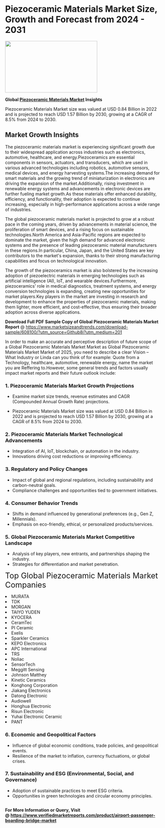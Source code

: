 <H1>Piezoceramic Materials Market Size, Growth and Forecast from 2024 - 2031</H1><img class="aligncenter size-medium wp-image-584254" src="https://thirdeyenews.in/wp-content/uploads/2024/09/Global-Market-Research-300x168.jpeg" alt="" width="300" height="168" /><p><strong>Global&nbsp;<a href="https://www.marketsizeandtrends.com/download-sample/608100/?utm_source=Github8j?utm_medium=201">Piezoceramic Materials Market</a> Insights</strong></p><p>Piezoceramic Materials Market size was valued at USD 0.84 Billion in 2022 and is projected to reach USD 1.57 Billion by 2030, growing at a CAGR of 8.5% from 2024 to 2030.</p><p><h2>Market Growth Insights</h2> <p>The piezoceramic materials market is experiencing significant growth due to their widespread application across industries such as electronics, automotive, healthcare, and energy.Piezoceramics are essential components in sensors, actuators, and transducers, which are used in various advanced technologies including robotics, automotive sensors, medical devices, and energy harvesting systems.The increasing demand for smart materials and the growing trend of miniaturization in electronics are driving the expansion of the market.Additionally, rising investment in renewable energy systems and advancements in electronic devices are further fueling market growth.As these materials offer enhanced durability, efficiency, and functionality, their adoption is expected to continue increasing, especially in high-performance applications across a wide range of industries.</p> <p>The global piezoceramic materials market is projected to grow at a robust pace in the coming years, driven by advancements in material science, the proliferation of smart devices, and a rising focus on sustainable technologies.North America and Asia-Pacific regions are expected to dominate the market, given the high demand for advanced electronic systems and the presence of leading piezoceramic material manufacturers in these regions.In particular, China, Japan, and the United States are key contributors to the market's expansion, thanks to their strong manufacturing capabilities and focus on technological innovation.</p> <p>The growth of the piezoceramics market is also bolstered by the increasing adoption of piezoelectric materials in emerging technologies such as artificial intelligence (AI), IoT, and wearable devices.Furthermore, piezoceramics’ role in medical diagnostics, treatment systems, and energy conversion technologies is expanding, creating new opportunities for market players.Key players in the market are investing in research and development to enhance the properties of piezoceramic materials, making them lighter, more efficient, and cost-effective, thus ensuring their broader adoption across diverse applications.</p> <p><span class=""><strong>Download Full PDF Sample Copy of Global Piezoceramic Materials Market Report</strong> @ <a href="https://www.marketsizeandtrends.com/download-sample/608100/?utm_source=Github8j?utm_medium=201" target="_blank">https://www.marketsizeandtrends.com/download-sample/608100/?utm_source=Github8j?utm_medium=201</a></span></p><p>In order to make an accurate and perceptive description of future scope of a Global&nbsp;Piezoceramic Materials Market Market as Global&nbsp;Piezoceramic Materials Market Market of 2025, you need to describe a clear Vision &ndash; What Industry or Linda can you think of for example: Quote from a Technology, healthcare, automotive, renewable energy, name the market you are Reffering to.However, some general trends and factors usually impact market reports and their future outlook include:</p><h3>1.&nbsp;<strong>Piezoceramic Materials Market Growth Projections</strong></h3><ul><li>Examine market size trends, revenue estimates and CAGR (Compounded Annual Growth Rate) projections.</li><li><p>Piezoceramic Materials Market size was valued at USD 0.84 Billion in 2022 and is projected to reach USD 1.57 Billion by 2030, growing at a CAGR of 8.5% from 2024 to 2030.</p></li></ul><h3>2.&nbsp;<strong>Piezoceramic Materials Market Technological Advancements</strong></h3><ul><li>Integration of AI, IoT, blockchain, or automation in the industry.</li><li>Innovations driving cost reductions or improving efficiency.</li></ul><h3>3.&nbsp;<strong>Regulatory and Policy Changes</strong></h3><ul><li>Impact of global and regional regulations, including sustainability and carbon-neutral goals.</li><li>Compliance challenges and opportunities tied to government initiatives.</li></ul><h3>4.&nbsp;<strong>Consumer Behavior Trends</strong></h3><ul><li>Shifts in demand influenced by generational preferences (e.g., Gen Z, Millennials).</li><li>Emphasis on eco-friendly, ethical, or personalized products/services.</li></ul><h3>5.&nbsp;<strong>Global Piezoceramic Materials Market Competitive Landscape</strong></h3><ul><li>Analysis of key players, new entrants, and partnerships shaping the industry.</li><li>Strategies for differentiation and market penetration.</li></ul><p data-pm-slice="1 1 []"><span style="color: inherit; font-family: inherit; font-size: 25px;">Top Global Piezoceramic Materials Market Companies</span></p><div class="" data-test-id=""><p><li>MURATA</li><li> TDK</li><li> MORGAN</li><li> TAIYO YUDEN</li><li> KYOCERA</li><li> CeramTec</li><li> PI Ceramic</li><li> Exelis</li><li> Sparkler Ceramics</li><li> KEPO Electronics</li><li> APC International</li><li> TRS</li><li> Noliac</li><li> SensorTech</li><li> Meggitt Sensing</li><li> Johnson Matthey</li><li> Kinetic Ceramics</li><li> Konghong Corporation</li><li> Jiakang Electronics</li><li> Datong Electronic</li><li> Audiowell</li><li> Honghua Electronic</li><li> Risun Electronic</li><li> Yuhai Electronic Ceramic</li><li> PANT</li></p></div><h3>6.&nbsp;<strong>Economic and Geopolitical Factors</strong></h3><ul><li>Influence of global economic conditions, trade policies, and geopolitical events.</li><li>Resilience of the market to inflation, currency fluctuations, or global crises.</li></ul><h3>7.&nbsp;<strong>Sustainability and ESG (Environmental, Social, and Governance)</strong></h3><ul><li>Adoption of sustainable practices to meet ESG criteria.</li><li>Opportunities in green technologies and circular economy principles.</li></ul><h2><strong style="font-size: 14px;">For More Information or Query, Visit @&nbsp;</strong><a style="background-color: #ffffff; font-size: 14px;" href="https://www.marketsizeandtrends.com/report/piezoceramic-materials-market/" target="_blank">https://www.verifiedmarketreports.com/product/airport-passenger-boarding-bridge-market</a></h2>